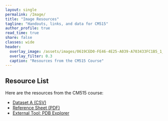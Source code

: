 ```yaml
---
layout: single
permalink: /Image/
title: "Image Resources"
tagline: "Handouts, links, and data for CM515"
author_profile: true
read_time: true
share: false
classes: wide
header:
  overlay_image: /assets/images/0619CED0-FE46-4E25-A039-A703433FC1B5_1_105_c.jpeg
  overlay_filter: 0.3
  caption: "Resources from the CM515 Course"
---
```


## Resource List

Here are the resources from the CM515 course:

- [Dataset A (CSV)](/resources/files/dataset_a.csv)
- [Reference Sheet (PDF)](/resources/files/ref_sheet.pdf)
- [External Tool: PDB Explorer](https://www.rcsb.org/)
